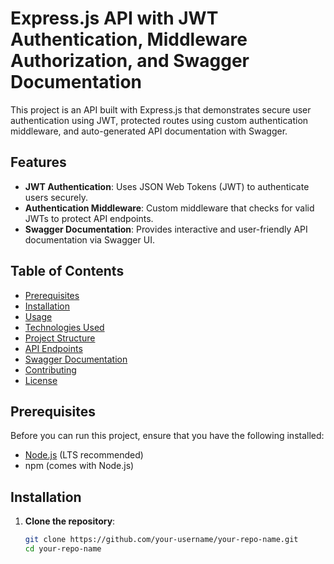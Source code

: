 # Express.js API with JWT Authentication, Middleware Authorization, and Swagger Documentation

This project is an API built with Express.js that demonstrates secure user authentication using JWT, protected routes using custom authentication middleware, and auto-generated API documentation with Swagger.

## Features

- **JWT Authentication**: Uses JSON Web Tokens (JWT) to authenticate users securely.
- **Authentication Middleware**: Custom middleware that checks for valid JWTs to protect API endpoints.
- **Swagger Documentation**: Provides interactive and user-friendly API documentation via Swagger UI.

## Table of Contents

- [Prerequisites](#prerequisites)
- [Installation](#installation)
- [Usage](#usage)
- [Technologies Used](#technologies-used)
- [Project Structure](#project-structure)
- [API Endpoints](#api-endpoints)
- [Swagger Documentation](#swagger-documentation)
- [Contributing](#contributing)
- [License](#license)

## Prerequisites

Before you can run this project, ensure that you have the following installed:

- [Node.js](https://nodejs.org) (LTS recommended)
- npm (comes with Node.js)

## Installation

1. **Clone the repository**:

   ```bash
   git clone https://github.com/your-username/your-repo-name.git
   cd your-repo-name
   ```
